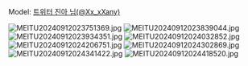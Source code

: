 ﻿---
dddd: 2024.09.07 GXG 토
nickname: 진아
sns_type: x
sns_id: Xx_xXany
---

<a name="Xx_xXany"></a>
Model: <a href="https://x.com/Xx_xXany" target="_blank">트위터 진아 님(@Xx_xXany)</a>

![MEITU20240912023751369.jpg](/assets/img/2024/09-07/진아/MEITU20240912023751369.jpg)
![MEITU20240912023839044.jpg](/assets/img/2024/09-07/진아/MEITU20240912023839044.jpg)
![MEITU20240912023934351.jpg](/assets/img/2024/09-07/진아/MEITU20240912023934351.jpg)
![MEITU20240912024032852.jpg](/assets/img/2024/09-07/진아/MEITU20240912024032852.jpg)
![MEITU20240912024206751.jpg](/assets/img/2024/09-07/진아/MEITU20240912024206751.jpg)
![MEITU20240912024302869.jpg](/assets/img/2024/09-07/진아/MEITU20240912024302869.jpg)
![MEITU20240912024341422.jpg](/assets/img/2024/09-07/진아/MEITU20240912024341422.jpg)
![MEITU20240912024418520.jpg](/assets/img/2024/09-07/진아/MEITU20240912024418520.jpg)